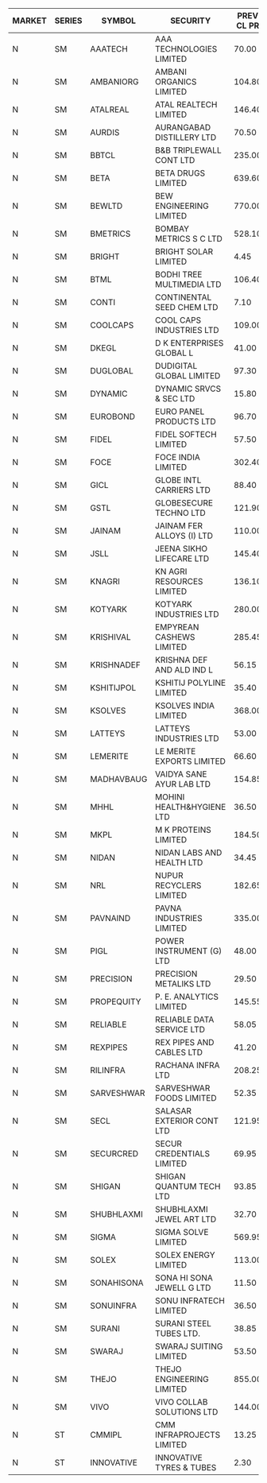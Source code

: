 


| MARKET | SERIES | SYMBOL | SECURITY | PREV CL PR | OPEN PRICE | HIGH PRICE | LOW PRICE | CLOSE PRICE | NET TRDVAL | NET TRDQTY | CORP IND | HI 52 WK | LO 52 WK |
| ----- | ----- | ----- | ----- | ----- | ----- | ----- | ----- | ----- | ----- | ----- | ----- | ----- | ----- |
| N | SM | AAATECH | AAA TECHNOLOGIES LIMITED | 70.00 | 73.00 | 84.00 | 73.00 | 78.45 | 23268000.00 | 294000 |  | 84.00 | 44.00 |
| N | SM | AMBANIORG | AMBANI ORGANICS LIMITED | 104.80 | 100.30 | 100.30 | 100.30 | 100.30 | 200600.00 | 2000 |  | 114.65 | 53.85 |
| N | SM | ATALREAL | ATAL REALTECH LIMITED | 146.40 | 145.00 | 148.50 | 138.50 | 147.55 | 4789760.00 | 33600 |  | 188.40 | 39.00 |
| N | SM | AURDIS | AURANGABAD DISTILLERY LTD | 70.50 | 72.00 | 72.25 | 72.00 | 72.25 | 288500.00 | 4000 |  | 86.00 | 38.00 |
| N | SM | BBTCL | B&B TRIPLEWALL CONT LTD | 235.00 | 229.00 | 235.00 | 226.50 | 227.00 | 1152000.00 | 5000 |  | 307.00 | 73.00 |
| N | SM | BETA | BETA DRUGS LIMITED | 639.60 | 649.95 | 649.95 | 612.10 | 629.95 | 6288850.00 | 10000 |  | 1024.40 | 319.00 |
| N | SM | BEWLTD | BEW ENGINEERING LIMITED | 770.00 | 770.00 | 780.00 | 760.00 | 770.00 | 1157500.00 | 1500 |  | 1187.20 | 228.15 |
| N | SM | BMETRICS | BOMBAY METRICS S C LTD | 528.10 | 554.00 | 554.00 | 554.00 | 554.00 | 664800.00 | 1200 |  | 587.05 | 117.90 |
| N | SM | BRIGHT | BRIGHT SOLAR LIMITED | 4.45 | 4.50 | 4.70 | 4.50 | 4.60 | 138450.00 | 30000 |  | 10.55 | 3.90 |
| N | SM | BTML | BODHI TREE MULTIMEDIA LTD | 106.40 | 101.10 | 109.00 | 101.10 | 106.90 | 20183100.00 | 188400 |  | 174.00 | 65.00 |
| N | SM | CONTI | CONTINENTAL SEED CHEM LTD | 7.10 | 7.10 | 7.45 | 7.10 | 7.45 | 73326.00 | 9999 |  | 13.75 | 5.30 |
| N | SM | COOLCAPS | COOL CAPS INDUSTRIES LTD | 109.00 | 109.00 | 109.00 | 109.00 | 109.00 | 327000.00 | 3000 |  | 113.70 | 41.50 |
| N | SM | DKEGL | D K ENTERPRISES GLOBAL L | 41.00 | 41.00 | 41.90 | 38.20 | 38.20 | 603450.00 | 15000 |  | 72.60 | 34.70 |
| N | SM | DUGLOBAL | DUDIGITAL GLOBAL LIMITED | 97.30 | 97.30 | 98.05 | 97.30 | 98.05 | 3906250.00 | 40000 |  | 489.00 | 91.00 |
| N | SM | DYNAMIC | DYNAMIC SRVCS & SEC LTD | 15.80 | 15.05 | 17.20 | 15.00 | 16.70 | 451500.00 | 28000 |  | 57.70 | 13.00 |
| N | SM | EUROBOND | EURO PANEL PRODUCTS LTD | 96.70 | 96.70 | 97.70 | 96.30 | 97.45 | 970300.00 | 10000 |  | 147.65 | 72.05 |
| N | SM | FIDEL | FIDEL SOFTECH LIMITED | 57.50 | 55.50 | 56.00 | 55.30 | 55.45 | 833700.00 | 15000 |  | 63.00 | 52.10 |
| N | SM | FOCE | FOCE INDIA LIMITED | 302.40 | 325.00 | 325.80 | 325.00 | 325.40 | 390480.00 | 1200 |  | 408.00 | 185.10 |
| N | SM | GICL | GLOBE INTL CARRIERS LTD | 88.40 | 89.90 | 92.80 | 89.90 | 92.80 | 2065875.00 | 22500 |  | 92.80 | 17.15 |
| N | SM | GSTL | GLOBESECURE TECHNO LTD | 121.90 | 127.95 | 127.95 | 127.95 | 127.95 | 1023600.00 | 8000 |  | 127.95 | 55.00 |
| N | SM | JAINAM | JAINAM FER ALLOYS (I) LTD | 110.00 | 115.00 | 115.50 | 115.00 | 115.50 | 2766500.00 | 24000 |  | 218.60 | 69.70 |
| N | SM | JSLL | JEENA SIKHO LIFECARE LTD | 145.40 | 145.80 | 145.80 | 139.00 | 141.50 | 849800.00 | 6000 |  | 182.50 | 133.40 |
| N | SM | KNAGRI | KN AGRI RESOURCES LIMITED | 136.10 | 143.90 | 143.95 | 140.00 | 142.75 | 2743120.00 | 19200 |  | 261.00 | 130.00 |
| N | SM | KOTYARK | KOTYARK INDUSTRIES LTD | 280.00 | 282.00 | 283.00 | 274.05 | 275.05 | 445640.00 | 1600 |  | 402.00 | 67.90 |
| N | SM | KRISHIVAL | EMPYREAN CASHEWS LIMITED | 285.45 | 285.45 | 285.45 | 271.20 | 271.20 | 3289400.00 | 12000 |  | 321.65 | 68.00 |
| N | SM | KRISHNADEF | KRISHNA DEF AND ALD IND L | 56.15 | 56.15 | 56.15 | 56.15 | 56.15 | 168450.00 | 3000 |  | 118.35 | 56.15 |
| N | SM | KSHITIJPOL | KSHITIJ POLYLINE LIMITED | 35.40 | 33.65 | 33.65 | 33.65 | 33.65 | 471032.70 | 13998 |  | 45.65 | 23.50 |
| N | SM | KSOLVES | KSOLVES INDIA LIMITED | 368.00 | 368.00 | 380.30 | 365.00 | 370.00 | 19048320.00 | 51200 |  | 753.40 | 292.60 |
| N | SM | LATTEYS | LATTEYS INDUSTRIES LTD | 53.00 | 55.00 | 55.00 | 55.00 | 55.00 | 110000.00 | 2000 |  | 63.80 | 51.05 |
| N | SM | LEMERITE | LE MERITE EXPORTS LIMITED | 66.60 | 65.40 | 73.90 | 65.00 | 65.00 | 5560160.00 | 80000 |  | 77.20 | 52.50 |
| N | SM | MADHAVBAUG | VAIDYA SANE AYUR LAB LTD | 154.85 | 154.85 | 154.85 | 154.85 | 154.85 | 743280.00 | 4800 |  | 249.40 | 133.25 |
| N | SM | MHHL | MOHINI HEALTH&HYGIENE LTD | 36.50 | 36.45 | 36.45 | 36.00 | 36.00 | 217350.00 | 6000 |  | 47.40 | 19.15 |
| N | SM | MKPL | M K PROTEINS LIMITED | 184.50 | 193.50 | 193.50 | 185.00 | 185.00 | 2615000.00 | 14000 |  | 215.00 | 81.00 |
| N | SM | NIDAN | NIDAN LABS AND HEALTH LTD | 34.45 | 34.45 | 34.45 | 33.70 | 33.95 | 204100.00 | 6000 |  | 70.70 | 32.20 |
| N | SM | NRL | NUPUR RECYCLERS LIMITED | 182.65 | 182.00 | 185.05 | 178.00 | 178.90 | 4369585.00 | 24200 |  | 316.05 | 124.20 |
| N | SM | PAVNAIND | PAVNA INDUSTRIES LIMITED | 335.00 | 328.00 | 328.00 | 328.00 | 328.00 | 262400.00 | 800 |  | 345.00 | 173.00 |
| N | SM | PIGL | POWER INSTRUMENT (G) LTD | 48.00 | 50.00 | 50.00 | 45.75 | 45.75 | 564100.00 | 12000 |  | 88.60 | 37.75 |
| N | SM | PRECISION | PRECISION METALIKS LTD | 29.50 | 30.00 | 30.00 | 29.05 | 29.05 | 176200.00 | 6000 |  | 55.95 | 23.65 |
| N | SM | PROPEQUITY | P. E. ANALYTICS LIMITED | 145.55 | 146.10 | 146.10 | 145.00 | 145.00 | 349320.00 | 2400 |  | 204.10 | 135.00 |
| N | SM | RELIABLE | RELIABLE DATA SERVICE LTD | 58.05 | 58.20 | 60.95 | 58.20 | 60.95 | 724680.00 | 12000 |  | 63.45 | 24.00 |
| N | SM | REXPIPES | REX PIPES AND CABLES LTD | 41.20 | 42.60 | 43.25 | 42.25 | 42.25 | 685200.00 | 16000 |  | 64.35 | 26.00 |
| N | SM | RILINFRA | RACHANA INFRA LTD | 208.25 | 210.00 | 214.80 | 209.25 | 209.50 | 8822450.00 | 42000 |  | 244.00 | 184.00 |
| N | SM | SARVESHWAR | SARVESHWAR FOODS LIMITED | 52.35 | 50.20 | 50.20 | 49.80 | 49.80 | 160000.00 | 3200 |  | 67.65 | 17.10 |
| N | SM | SECL | SALASAR EXTERIOR CONT LTD | 121.95 | 122.00 | 122.00 | 122.00 | 122.00 | 488000.00 | 4000 |  | 143.00 | 19.50 |
| N | SM | SECURCRED | SECUR CREDENTIALS LIMITED | 69.95 | 70.00 | 70.85 | 69.95 | 70.20 | 2737665.00 | 39060 |  | 145.00 | 18.35 |
| N | SM | SHIGAN | SHIGAN QUANTUM TECH LTD | 93.85 | 95.20 | 99.90 | 95.20 | 99.90 | 1449750.00 | 15000 |  | 140.00 | 81.15 |
| N | SM | SHUBHLAXMI | SHUBHLAXMI JEWEL ART LTD | 32.70 | 33.00 | 34.00 | 32.75 | 33.15 | 733650.00 | 22000 |  | 41.65 | 11.20 |
| N | SM | SIGMA | SIGMA SOLVE LIMITED | 569.95 | 570.00 | 598.40 | 541.60 | 598.25 | 871875.00 | 1500 |  | 745.75 | 157.50 |
| N | SM | SOLEX | SOLEX ENERGY LIMITED | 113.00 | 118.65 | 118.65 | 118.65 | 118.65 | 237300.00 | 2000 |  | 210.35 | 42.50 |
| N | SM | SONAHISONA | SONA HI SONA JEWELL G LTD | 11.50 | 11.85 | 11.85 | 11.85 | 11.85 | 474000.00 | 40000 |  | 22.35 | 10.00 |
| N | SM | SONUINFRA | SONU INFRATECH LIMITED | 36.50 | 36.90 | 37.05 | 36.15 | 36.50 | 879450.00 | 24000 |  | 37.05 | 19.80 |
| N | SM | SURANI | SURANI STEEL TUBES LTD. | 38.85 | 37.95 | 38.20 | 37.90 | 38.20 | 532200.00 | 14000 |  | 49.55 | 22.95 |
| N | SM | SWARAJ | SWARAJ SUITING LIMITED | 53.50 | 51.65 | 51.65 | 51.65 | 51.65 | 103300.00 | 2000 |  | 86.00 | 44.50 |
| N | SM | THEJO | THEJO ENGINEERING LIMITED | 855.00 | 887.90 | 890.00 | 875.00 | 875.00 | 931335.00 | 1050 |  | 3950.00 | 802.00 |
| N | SM | VIVO | VIVO COLLAB SOLUTIONS LTD | 144.00 | 145.00 | 145.00 | 139.30 | 139.30 | 454880.00 | 3200 |  | 369.80 | 138.95 |
| N | ST | CMMIPL | CMM INFRAPROJECTS LIMITED | 13.25 | 13.20 | 13.20 | 13.20 | 13.20 | 158400.00 | 12000 |  | 19.10 | 6.20 |
| N | ST | INNOVATIVE | INNOVATIVE TYRES & TUBES | 2.30 | 2.40 | 2.40 | 2.20 | 2.20 | 368850.00 | 165000 |  | 32.40 | 2.15 |



